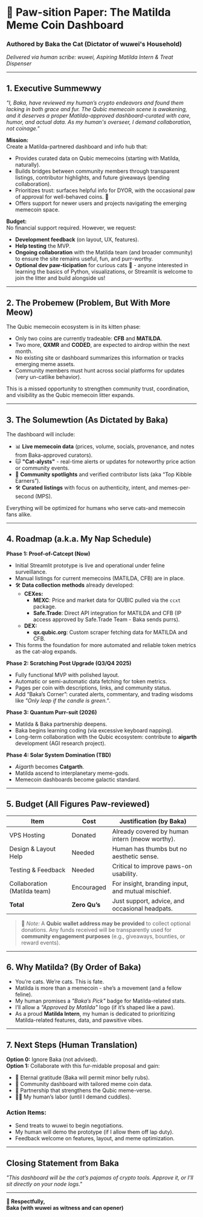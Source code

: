 # 🐾 Paw-sition Paper: The Matilda Meme Coin Dashboard  
### Authored by Baka the Cat (Dictator of wuwei's Household)  
*Delivered via human scribe: wuwei, Aspiring Matilda Intern & Treat Dispenser*

---

## 1. Executive Summewwy

*"I, Baka, have reviewed my human’s crypto endeavors and found them lacking in both grace and fur. The Qubic memecoin scene is awakening, and it deserves a proper Matilda-approved dashboard-curated with care, humor, and actual data. As my human's overseer, I demand collaboration, not coinage."*

**Mission:**  
Create a Matilda-partnered dashboard and info hub that:

- Provides curated data on Qubic memecoins (starting with Matilda, naturally).
- Builds bridges between community members through transparent listings, contributor highlights, and future giveaways (pending collaboration).
- Prioritizes trust: surfaces helpful info for DYOR, with the occasional paw of approval for well-behaved coins. 🐾
- Offers support for newer users and projects navigating the emerging memecoin space.

**Budget:**  
No financial support required. However, we request:

- **Development feedback** (on layout, UX, features).
- **Help testing** the MVP.
- **Ongoing collaboration** with the Matilda team (and broader community) to ensure the site remains useful, fun, and purr-worthy.
- **Optional dev paw-ticipation** for curious cats 🧶 - anyone interested in learning the basics of Python, visualizations, or Streamlit is welcome to join the litter and build alongside us!

---

## 2. The Probemew (Problem, But With More Meow)

The Qubic memecoin ecosystem is in its kitten phase:

- Only two coins are currently tradeable: **CFB** and **MATILDA**.
- Two more, **QXMR** and **CODED**, are expected to airdrop within the next month.
- No existing site or dashboard summarizes this information or tracks emerging meme assets.
- Community members must hunt across social platforms for updates (very un-catlike behavior).

This is a missed opportunity to strengthen community trust, coordination, and visibility as the Qubic memecoin litter expands.

---

## 3. The Solumewtion (As Dictated by Baka)

The dashboard will include:

- 📊 **Live memecoin data** (prices, volume, socials, provenance, and notes from Baka-approved curators).
- 🐱 **"Cat-alysts"** - real-time alerts or updates for noteworthy price action or community events.
- 🧶 **Community spotlights** and verified contributor lists (aka “Top Kibble Earners”).
- 🛠️ **Curated listings** with focus on authenticity, intent, and memes-per-second (MPS).

Everything will be optimized for humans who serve cats-and memecoin fans alike.

---

## 4. Roadmap (a.k.a. My Nap Schedule)

**Phase 1: Proof-of-Catcept (Now)**  
- Initial Streamlit prototype is live and operational under feline surveillance.
- Manual listings for current memecoins (MATILDA, CFB) are in place.
- 🛠️ **Data collection methods** already developed:
  - **CEXes:**
    - **MEXC**: Price and market data for QUBIC pulled via the `ccxt` package.
    - **Safe.Trade**: Direct API integration for MATILDA and CFB (IP access approved by Safe.Trade Team - Baka sends purrs).
  - **DEX:**
    - **qx.qubic.org**: Custom scraper fetching data for MATILDA and CFB.
- This forms the foundation for more automated and reliable token metrics as the cat-alog expands.

**Phase 2: Scratching Post Upgrade (Q3/Q4 2025)**  
- Fully functional MVP with polished layout.
- Automatic or semi-automatic data fetching for token metrics.
- Pages per coin with descriptions, links, and community status.
- Add “Baka’s Corner”: curated alerts, commentary, and trading wisdoms like *"Only leap if the candle is green."*.

**Phase 3: Quantum Purr-suit (2026)**  
- Matilda & Baka partnership deepens.
- Baka begins learning coding (via excessive keyboard napping).
- Long-term collaboration with the Qubic ecosystem: contribute to **aigarth** development (AGI research project).

**Phase 4: Solar System Domination (TBD)**  
- *Aigarth* becomes **Catgarth**.  
- Matilda ascend to interplanetary meme-gods.
- Memecoin dashboards become galactic standard.

---

## 5. Budget (All Figures Paw-reviewed)

| **Item**                     | **Cost**       | **Justification (by Baka)**                              |
|------------------------------|----------------|-----------------------------------------------------------|
| VPS Hosting                  | Donated        | Already covered by human intern (meow worthy).            |
| Design & Layout Help         | Needed         | Human has thumbs but no aesthetic sense.                  |
| Testing & Feedback           | Needed         | Critical to improve paws-on usability.                    |
| Collaboration (Matilda team) | Encouraged     | For insight, branding input, and mutual mischief.         |
| **Total**                    | **Zero Qu’s**  | Just support, advice, and occasional headpats.            |

> 💸 *Note:* A **Qubic wallet address may be provided** to collect optional donations. Any funds received will be transparently used for **community engagement purposes** (e.g., giveaways, bounties, or reward events).

---

## 6. Why Matilda? (By Order of Baka)

- You’re cats. We’re cats. This is fate.
- Matilda is more than a memecoin - she’s a movement (and a fellow feline).
- My human promises a *"Baka’s Pick"* badge for Matilda-related stats.
- I’ll allow a *"Approved by Matilda"* logo (if it’s shaped like a paw).
- As a proud **Matilda Intern**, my human is dedicated to prioritizing Matilda-related features, data, and pawsitive vibes.

---

## 7. Next Steps (Human Translation)

**Option 0:** Ignore Baka (not advised).  
**Option 1:** Collaborate with this fur-midable proposal and gain:

- 🐾 Eternal gratitude (Baka will permit minor belly rubs).
- 🎉 Community dashboard with tailored meme coin data.
- 🤝 Partnership that strengthens the Qubic meme-verse.
- 🧍‍♂️ My human’s labor (until I demand cuddles).

### Action Items:
- Send treats to wuwei to begin negotiations.
- My human will demo the prototype (if I allow them off lap duty).
- Feedback welcome on features, layout, and meme optimization.

---

## Closing Statement from Baka

*"This dashboard will be the cat’s pajamas of crypto tools. Approve it, or I’ll sit directly on your node logs."*

---

**🐾 Respectfully,**  
**Baka (with wuwei as witness and can opener)**
